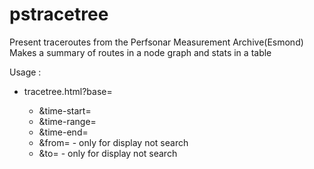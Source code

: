 # pstracetree

Present traceroutes from the Perfsonar Measurement Archive(Esmond)
Makes a summary of routes  in a node graph and stats in a table

Usage :
* tracetree.html?base=<MA base-uri>
  *	&time-start=<unix-time seconds>
  *	&time-range=<seconds>
  *	&time-end=<unix-time seconds>
  *	&from=<string>  - only for display not search
  *	&to=<string>    - only for display not search